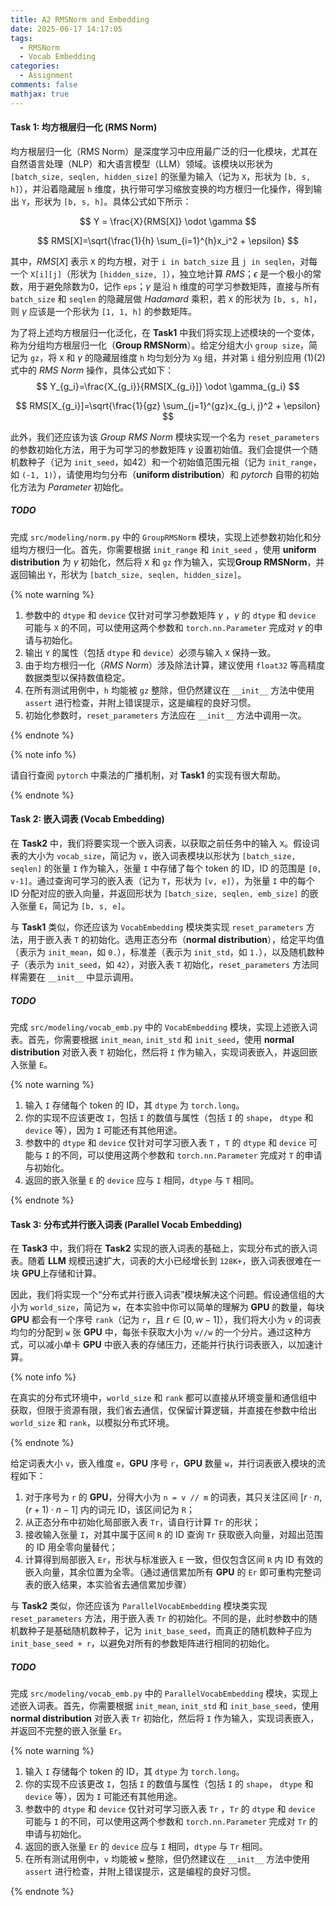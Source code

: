 ```yaml
---
title: A2 RMSNorm and Embedding
date: 2025-06-17 14:17:05
tags:
  - RMSNorm
  - Vocab Embedding
categories:
  - Assignment
comments: false
mathjax: true
---
```

#### Task 1: 均方根层归一化 (RMS Norm)

均方根层归一化（RMS Norm）是深度学习中应用最广泛的归一化模块，尤其在自然语言处理（NLP）和大语言模型（LLM）领域。该模块以形状为 `[batch_size, seqlen, hidden_size]` 的张量为输入（记为 `X`，形状为 `[b, s, h]`），并沿着隐藏层 `h` 维度，执行带可学习缩放变换的均方根归一化操作，得到输出 `Y`，形状为 `[b, s, h]`。具体公式如下所示：

$$
Y = \frac{X}{RMS[X]} \odot \gamma
$$

$$
RMS[X]=\sqrt{\frac{1}{h} \sum_{i=1}^{h}x_i^2 + \epsilon}
$$

其中，$RMS[X]$ 表示 `X` 的均方根，对于 `i in batch_size` 且 `j in seqlen`，对每一个 `X[i][j]`（形状为 `[hidden_size, ]`），独立地计算 *RMS*；$\epsilon$ 是一个极小的常数，用于避免除数为0，记作 `eps`；$\gamma$ 是沿 `h` 维度的可学习参数矩阵，直接与所有 `batch_size` 和 `seqlen` 的隐藏层做 *Hadamard* 乘积，若 `X` 的形状为 `[b, s, h]`，则 $\gamma$ 应该是一个形状为 `[1, 1, h]` 的参数矩阵。

为了将上述均方根层归一化泛化，在 **Task1** 中我们将实现上述模块的一个变体，称为分组均方根层归一化（**Group RMSNorm**）。给定分组大小 `group size`，简记为 `gz`，将 `X`  和 $\gamma$ 的隐藏层维度 `h` 均匀划分为 `Xg` 组，并对第 `i` 组分别应用 $(1) (2)$ 式中的 *RMS Norm* 操作，具体公式如下：
$$
Y_{g_i}=\frac{X_{g_i}}{RMS[X_{g_i}]} \odot \gamma_{g_i}
$$

$$
RMS[X_{g_i}]=\sqrt{\frac{1}{gz} \sum_{j=1}^{gz}x_{g_i, j}^2 + \epsilon}
$$

此外，我们还应该为该 *Group RMS Norm* 模块实现一个名为 `reset_parameters` 的参数初始化方法，用于为可学习的参数矩阵 $\gamma$ 设置初始值。我们会提供一个随机数种子（记为 `init_seed`，如42）和一个初始值范围元祖（记为 `init_range`，如 `(-1, 1)`），请使用均匀分布（**uniform distribution**）和 *pytorch* 自带的初始化方法为 *Parameter* 初始化。 

##### TODO

完成 `src/modeling/norm.py` 中的 `GroupRMSNorm` 模块，实现上述参数初始化和分组均方根归一化。首先，你需要根据 `init_range` 和 `init_seed` ，使用 **uniform distribution** 为 $\gamma$ 初始化，然后将 `X` 和 `gz` 作为输入，实现**Group RMSNorm**，并返回输出 `Y`，形状为 `[batch_size, seqlen, hidden_size]`。

{% note warning %}

1. 参数中的 `dtype` 和 `device` 仅针对可学习参数矩阵 $\gamma$ ，$\gamma$ 的 `dtype` 和 `device` 可能与 `X` 的不同，可以使用这两个参数和 `torch.nn.Parameter` 完成对 $\gamma$ 的申请与初始化。
2. 输出 `Y` 的属性（包括 `dtype` 和 `device`）必须与输入 `X` 保持一致。
3. 由于均方根归一化（*RMS Norm*）涉及除法计算，建议使用 `float32` 等高精度数据类型以保持数值稳定。
4. 在所有测试用例中，`h` 均能被 `gz` 整除，但仍然建议在 `__init__` 方法中使用 `assert` 进行检查，并附上错误提示，这是编程的良好习惯。
5. 初始化参数时，`reset_parameters` 方法应在 `__init__` 方法中调用一次。

{% endnote %}

{% note info %}

请自行查阅 `pytorch` 中乘法的广播机制，对 **Task1** 的实现有很大帮助。

{% endnote %}

#### Task 2: 嵌入词表 (Vocab Embedding)

在 **Task2** 中，我们将要实现一个嵌入词表，以获取之前任务中的输入 `X`。假设词表的大小为 `vocab_size`，简记为 `v`，嵌入词表模块以形状为 `[batch_size, seqlen]` 的张量 `I` 作为输入，张量 `I` 中存储了每个 token 的 ID，ID 的范围是 `[0, v-1]`。通过查询可学习的嵌入表（记为 `T`，形状为 `[v, e]`），为张量 `I` 中的每个 ID 分配对应的嵌入向量，并返回形状为 `[batch_size, seqlen, emb_size]` 的嵌入张量 `E`，简记为 `[b, s, e]`。

与 **Task1** 类似，你还应该为 `VocabEmbedding` 模块类实现 `reset_parameters` 方法，用于嵌入表 `T` 的初始化。选用正态分布（**normal distribution**），给定平均值（表示为 `init_mean`，如 `0.`），标准差（表示为 `init_std`，如 `1.`），以及随机数种子（表示为 `init_seed`，如 `42`），对嵌入表 `T` 初始化，`reset_parameters` 方法同样需要在 `__init__` 中显示调用。

##### TODO

完成 `src/modeling/vocab_emb.py` 中的 `VocabEmbedding` 模块，实现上述嵌入词表。首先，你需要根据 `init_mean`, `init_std` 和 `init_seed`，使用 **normal distribution** 对嵌入表 `T` 初始化，然后将 `I` 作为输入，实现词表嵌入，并返回嵌入张量 `E`。

{% note warning %}

1. 输入 `I` 存储每个 token 的 ID，其 `dtype` 为 `torch.long`。
2. 你的实现不应该更改 `I`，包括 `I` 的数值与属性（包括 `I` 的 `shape`， `dtype` 和 `device` 等），因为 `I` 可能还有其他用途。
3. 参数中的 `dtype` 和 `device` 仅针对可学习嵌入表 `T` ，`T` 的 `dtype` 和 `device` 可能与 `I` 的不同，可以使用这两个参数和 `torch.nn.Parameter` 完成对 `T` 的申请与初始化。
4. 返回的嵌入张量 `E` 的 `device` 应与 `I` 相同，`dtype` 与 `T` 相同。

{% endnote %}

#### Task 3: 分布式并行嵌入词表 (Parallel Vocab Embedding)

在 **Task3** 中，我们将在 **Task2** 实现的嵌入词表的基础上，实现分布式的嵌入词表。随着 **LLM** 规模迅速扩大，词表的大小已经增长到 `128K+`，嵌入词表很难在一块 **GPU**上存储和计算。

因此，我们将实现一个“分布式并行嵌入词表”模块解决这个问题。假设通信组的大小为 `world_size`，简记为 `w`，在本实验中你可以简单的理解为 **GPU** 的数量，每块 **GPU** 都会有一个序号 `rank`（记为 `r`，且 $r \in[0,w-1]$），我们将大小为 `v` 的词表均匀的分配到 `w` 张 **GPU** 中，每张卡获取大小为 `v//w` 的一个分片。通过这种方式，可以减小单卡 **GPU** 中嵌入表的存储压力，还能并行执行词表嵌入，以加速计算。

{% note info %}

在真实的分布式环境中，`world_size` 和 `rank` 都可以直接从环境变量和通信组中获取，但限于资源有限，我们省去通信，仅保留计算逻辑，并直接在参数中给出 `world_size` 和 `rank`，以模拟分布式环境。

{% endnote %}

给定词表大小 `v`，嵌入维度 `e`，**GPU** 序号 `r`，**GPU** 数量 `w`，并行词表嵌入模块的流程如下：

1. 对于序号为 `r` 的 **GPU**，分得大小为 `n = v // m` 的词表，其只关注区间 $[r \cdot n, (r+1)\cdot n-1]$ 内的词元 ID，该区间记为 `R`；
2. 从正态分布中初始化局部嵌入表 `Tr`，请自行计算 `Tr` 的形状；
3. 接收输入张量 `I`，对其中属于区间 `R` 的 ID 查询 `Tr` 获取嵌入向量，对超出范围的 ID 用全零向量替代；
4. 计算得到局部嵌入 `Er`，形状与标准嵌入 `E` 一致，但仅包含区间 `R` 内 ID 有效的嵌入向量，其余位置为全零。（通过通信累加所有 **GPU** 的 `Er` 即可重构完整词表的嵌入结果，本实验省去通信累加步骤）

与 **Task2** 类似，你还应该为 `ParallelVocabEmbedding` 模块类实现 `reset_parameters` 方法，用于嵌入表 `Tr` 的初始化。不同的是，此时参数中的随机数种子是基础随机数种子，记为 `init_base_seed`，而真正的随机数种子应为 `init_base_seed + r`，以避免对所有的参数矩阵进行相同的初始化。

##### TODO

完成 `src/modeling/vocab_emb.py` 中的 `ParallelVocabEmbedding` 模块，实现上述嵌入词表。首先，你需要根据 `init_mean`, `init_std` 和 `init_base_seed`，使用 **normal distribution** 对嵌入表 `Tr` 初始化，然后将 `I` 作为输入，实现词表嵌入，并返回不完整的嵌入张量 `Er`。

{% note warning %}

1. 输入 `I` 存储每个 token 的 ID，其 `dtype` 为 `torch.long`。
2. 你的实现不应该更改 `I`，包括 `I` 的数值与属性（包括 `I` 的 `shape`， `dtype` 和 `device` 等），因为 `I` 可能还有其他用途。
3. 参数中的 `dtype` 和 `device` 仅针对可学习嵌入表 `Tr` ，`Tr` 的 `dtype` 和 `device` 可能与 `I` 的不同，可以使用这两个参数和 `torch.nn.Parameter` 完成对 `Tr` 的申请与初始化。
4. 返回的嵌入张量 `Er` 的 `device` 应与 `I` 相同，`dtype` 与 `Tr` 相同。
5. 在所有测试用例中，`v` 均能被 `w` 整除，但仍然建议在 `__init__` 方法中使用 `assert` 进行检查，并附上错误提示，这是编程的良好习惯。

{% endnote %}